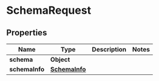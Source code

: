 
# SchemaRequest

## Properties
Name | Type | Description | Notes
------------ | ------------- | ------------- | -------------
**schema** | **Object** |  | 
**schemaInfo** | [**SchemaInfo**](SchemaInfo.md) |  | 



